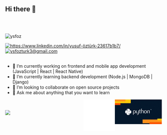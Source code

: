 

## Hi there 👋
</br>
</br>
<p align="left"> <img src="https://komarev.com/ghpvc/?username=ysfoz" alt="ysfoz" /> </p>

<a href="https://www.linkedin.com/in/yusuf-öztürk-23617b1b7/" target="_blank">
    <img src="https://img.shields.io/badge/%20-linkedin-0072b1" alt="https://www.linkedin.com/in/yusuf-öztürk-23617b1b7/">
</a>

<a href="mailto:ysfozturk3@gmail.com" target="_blank">
    <img src="https://img.shields.io/badge/%20-gmail-B23121" alt="ysfozturk3@gmail.com">
</a>

 </br>
 </br>
 
- 🔭 I’m currently working on frontend and mobile app development (JavaScript | React | React Native)
- 🌱 I’m currently learning backend development (Node.js | MongoDB | Django)
- 👯 I’m looking to collaborate on open source projects
- 💬 Ask me about anything that you want to learn
 
 <img src="./giphy.gif" alt="python" width="30%" height="30%" align="right">
 
 <img src="./animation_500_kd7ngokt.gif" alt="react-native" width="20%" height="20%" align="right">
 </br>
 </br>
<img src="https://github-readme-stats.vercel.app/api?username=ysfoz&show_icons=true&theme=tokyonight" align='left' width="50%">










